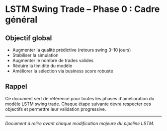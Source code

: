 # LSTM Swing Trade – Phase 0 : Cadre général

## Objectif global

- Augmenter la qualité prédictive (retours swing 3–10 jours)
- Stabiliser la simulation
- Augmenter le nombre de trades valides
- Réduire la timidité du modèle
- Améliorer la sélection via business score robuste

## Rappel
Ce document sert de référence pour toutes les phases d'amélioration du modèle LSTM swing trade. Chaque étape suivante devra respecter ces objectifs et permettre leur validation progressive.

---

*Document à relire avant chaque modification majeure du pipeline LSTM.*

